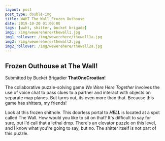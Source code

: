 ```yaml
---
layout: post
post_type: double-img
title: WWHT The Wall Frozen Outhouse
date: 2019-10-20 01:00:00
tags: [wwht, shitter, bucket brigade]
img1: /img/wewerehere/thewall1.jpg
img1_rollover: /img/wewerehere/thewall1a.jpg
img2: /img/wewerehere/thewall2.jpg
img2_rollover: /img/wewerehere/thewall2a.jpg
---
```

## Frozen Outhouse at The Wall!

Submitted by Bucket Brigadier **ThatOneCroatian**!

The collaborative puzzle-solving game *We Were Here Together* involves the use of voice chat to pass clues to a partner and interact with objects on separate map planes. But turns out, its even more than that. Because this game has shitters, my friends!

Look at this frozen shithole. This doorless portal to ***HELL*** is located at a spot called The Wall. How would you like to sit on that? It's difficult to say for sure, but I'd call that a lethal drop. There's an elevator puzzle on this level, and I know what you're going to say, but no. The shitter itself is not part of this puzzle.
